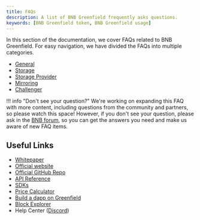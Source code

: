 ```yaml
---
title: FAQs
description: A list of BNB Greenfield frequently asks questions.  
keywords: [BNB Greenfield token, BNB Greenfield usage]
---
```


In this section of the documentation, we cover FAQs related to BNB Greenfield. For easy navigation, we have divided the FAQs into multiple categories.

* [General](general-faqs.md)
* [Storage](storage-faqs.md)
* [Storage Provider](sp-faqs.md)
* [Mirroring](mirroring-faqs.md)
* [Challenger](challenge-faqs.md)

!!! info "Don't see your question?"
    We're working on expanding this FAQ with more content, including questions from the community and partners, so please watch this space! However, if you don't see your question, please ask in the [BNB forum](https://forum.bnbchain.org/), so you can get the answers you need and make us aware of new FAQ items.

## Useful Links
* [Whitepaper](https://github.com/bnb-chain/greenfield-whitepaper)
* [Official website](https://greenfield.bnbchain.org)
* [Official GitHub Repo](https://github.com/bnb-chain/greenfield)
* [API Reference](/docs/api/endpoints)
* [SDKs](/docs/sdks/sdks.md)
* [Price Calculator](https://dcellar.io/pricing-calculator)
* [Build a dapp on Greenfield](/docs/tutorials/overview.md)
* [Block Explorer](https://greenfieldscan.com)
* Help Center ([Discord](https://discord.com/invite/bnbchain))